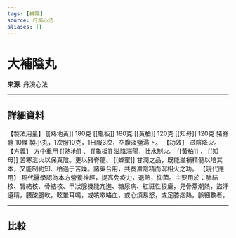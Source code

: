 ```yaml
---
tags: [補陰]
source: 丹溪心法
aliases: []
---
```


# 大補陰丸

**來源**: 丹溪心法  

---

## 詳細資料
【製法用量】 [[熟地黃]] 180克 [[龜板]] 180克 [[黃柏]] 120克 [[知母]] 120克
豬脊髓
10條
製小丸，1次服10克，1日服3次，空腹淡鹽湯下。
【功效】
滋陰降火。
【方義】
方中重用 [[熟地]] 、 [[龜板]] 滋陰潛陽，壯水制火。 [[黃柏]] ， [[知母]] 苦寒泄火以保真陰。更以豬脊髓、 [[蜂蜜]] 甘潤之品，既能滋補精髓以培其本，又能制約知、柏過于苦燥。諸藥合用，共奏滋陰精而瀉相火之功。
【現代應用】
現代醫學認為本方營養神經，提高免疫力，退熱，抑菌。主要用於：肺結核、腎結核、骨結核、甲狀腺機能亢進、糖尿病、紅斑性狼瘡，見骨蒸潮熱，盜汗遺精，腰酸腿軟，眩暈耳鳴，或咳嗽咯血，或心煩易怒，或足膝疼熱，脈細數者。

---

## 比較
